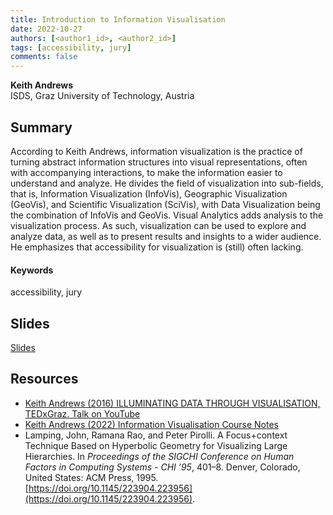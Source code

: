 ```yaml
---
title: Introduction to Information Visualisation
date: 2022-10-27
authors: [<author1_id>, <author2_id>]
tags: [accessibility, jury]
comments: false
---
```


**Keith Andrews**\
ISDS, Graz University of Technology, Austria

## Summary 

According to Keith Andrews, information visualization is the practice of turning abstract information structures into visual representations, often with accompanying interactions, to make the information easier to understand and analyze. He divides the field of visualization into sub-fields, that is, Information Visualization (InfoVis), Geographic Visualization (GeoVis), and Scientific Visualization (SciVis), with Data Visualization being the combination of InfoVis and GeoVis. Visual Analytics adds analysis to the visualization process. As such, visualization can be used to explore and analyze data, as well as to present results and insights to a wider audience. He emphasizes that accessibility for visualization is (still) often lacking.

#### Keywords

accessibility, jury

## Slides

[Slides](https://keithandrews.com/talks/2022/2022-10-27-ivis-dh/#1)

## Resources

* [Keith Andrews (2016) ILLUMINATING DATA THROUGH VISUALISATION, TEDxGraz. Talk on YouTube](https://www.youtube.com/watch?v=fnyKj8r0CN4)
* [Keith Andrews (2022) Information Visualisation Course Notes](https://courses.isds.tugraz.at/ivis/ivis.pdf)
* Lamping, John, Ramana Rao, and Peter Pirolli. A Focus+context Technique Based on Hyperbolic Geometry for Visualizing Large Hierarchies. In _Proceedings of the SIGCHI Conference on Human Factors in Computing Systems - CHI ’95_, 401–8. Denver, Colorado, United States: ACM Press, 1995. [https://doi.org/10.1145/223904.223956](https://doi.org/10.1145/223904.223956).



